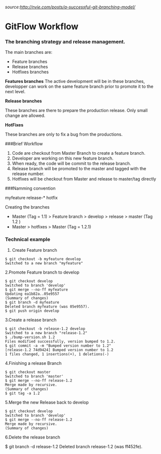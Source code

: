 
*source:http://nvie.com/posts/a-successful-git-branching-model/*
# GitFlow Workflow



### The branching strategy and release management.

The main branches are:
* Feature branches
* Release branches 
* Hotfixes branches

**Features branches**
The active development will be in these branches, developper can work on the same feature branch prior to promote it to the next level.

**Release branches**

These branches are there to prepare the production release. Only small change are allowed.

**HotFixes**

These branches are only to fix a bug from the productions.


###Brief Workflow

1. Code are checkout from Master Branch to create a feature branch.
2. Developer are working on this new feature branch.
3. When ready, the code will be commit to the release branch.
4. Release branch will be promoted to the master and tagged with the release number.
5. Hotfixes will be checkout from Master and release to master/tag directly

###Namming convention

myfeature
release-*
hotfix


Creating the branches

- Master (Tag = 1.1)  > Feature branch > develop > release >  master (Tag 1.2 )
- Master > hotfixes > Master  (Tag = 1.2.1)


### Technical example

1. Create Feature branch

```
$ git checkout -b myfeature develop
Switched to a new branch "myfeature"
```

2.Promote Feature branch to develop

```
$ git checkout develop
Switched to branch 'develop'
$ git merge --no-ff myfeature
Updating ea1b82a..05e9557
(Summary of changes)
$ git branch -d myfeature
Deleted branch myfeature (was 05e9557).
$ git push origin develop
```

3.Create a release branch
```
$ git checkout -b release-1.2 develop
Switched to a new branch "release-1.2"
$ ./bump-version.sh 1.2
Files modified successfully, version bumped to 1.2.
$ git commit -a -m "Bumped version number to 1.2"
[release-1.2 74d9424] Bumped version number to 1.2
1 files changed, 1 insertions(+), 1 deletions(-)
```


4.Finishing a release Branch
```
$ git checkout master
Switched to branch 'master'
$ git merge --no-ff release-1.2
Merge made by recursive.
(Summary of changes)
$ git tag -a 1.2
```

5.Merge the new Release back to develop

```
$ git checkout develop
Switched to branch 'develop'
$ git merge --no-ff release-1.2
Merge made by recursive.
(Summary of changes)
```

6.Delete the release branch

$ git branch -d release-1.2
Deleted branch release-1.2 (was ff452fe).
